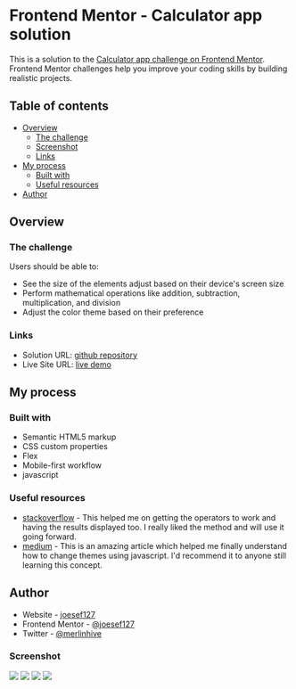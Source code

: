 # Frontend Mentor - Calculator app solution

This is a solution to the [Calculator app challenge on Frontend Mentor](https://www.frontendmentor.io/challenges/calculator-app-9lteq5N29). Frontend Mentor challenges help you improve your coding skills by building realistic projects. 

## Table of contents

- [Overview](#overview)
  - [The challenge](#the-challenge)
  - [Screenshot](#screenshot)
  - [Links](#links)
- [My process](#my-process)
  - [Built with](#built-with)
  - [Useful resources](#useful-resources)
- [Author](#author)


## Overview

### The challenge

Users should be able to:

- See the size of the elements adjust based on their device's screen size
- Perform mathematical operations like addition, subtraction, multiplication, and division
- Adjust the color theme based on their preference

### Links

- Solution URL: [github repository](https://github.com/Joesef127/mini-calculator/)
- Live Site URL: [live demo](https://hivecalc.netlify.app)


## My process

### Built with

- Semantic HTML5 markup
- CSS custom properties
- Flex
- Mobile-first workflow
- javascript

### Useful resources

- [stackoverflow](https://www.stackoverflow.com) - This helped me on getting the operators to work and having the results displayed too. I really liked the method and will use it going forward.
- [medium](https://medium.com/@haxzie/dark-and-light-theme-switcher-using-css-variables-and-pure-javascript-zocada-dd0059d72fa2) - This is an amazing article which helped me finally understand how to change themes using javascript. I'd recommend it to anyone still learning this concept.


## Author

- Website - [joesef127](https://www.github.com/joesef127)
- Frontend Mentor - [@joesef127](https://www.frontendmentor.io/profile/joesef127)
- Twitter - [@merlinhive](https://www.twitter.com/merlinhive)

### Screenshot

![](./design/darkMode-active.png)
![](./design/darkMode-inactive.png)
![](./design/lightMode-active.png)
![](./design/lightMode-inactive.png)
